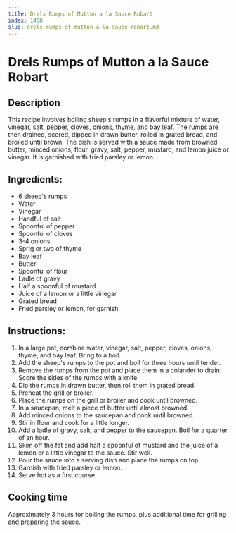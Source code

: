 ```yaml
---
title: Drels Rumps of Mutton a la Sauce Robart
index: 1458
slug: drels-rumps-of-mutton-a-la-sauce-robart.md
---
```


# Drels Rumps of Mutton a la Sauce Robart

## Description
This recipe involves boiling sheep's rumps in a flavorful mixture of water, vinegar, salt, pepper, cloves, onions, thyme, and bay leaf. The rumps are then drained, scored, dipped in drawn butter, rolled in grated bread, and broiled until brown. The dish is served with a sauce made from browned butter, minced onions, flour, gravy, salt, pepper, mustard, and lemon juice or vinegar. It is garnished with fried parsley or lemon.

## Ingredients:
- 6 sheep's rumps
- Water
- Vinegar
- Handful of salt
- Spoonful of pepper
- Spoonful of cloves
- 3-4 onions
- Sprig or two of thyme
- Bay leaf
- Butter
- Spoonful of flour
- Ladle of gravy
- Half a spoonful of mustard
- Juice of a lemon or a little vinegar
- Grated bread
- Fried parsley or lemon, for garnish

## Instructions:
1. In a large pot, combine water, vinegar, salt, pepper, cloves, onions, thyme, and bay leaf. Bring to a boil.
2. Add the sheep's rumps to the pot and boil for three hours until tender.
3. Remove the rumps from the pot and place them in a colander to drain. Score the sides of the rumps with a knife.
4. Dip the rumps in drawn butter, then roll them in grated bread.
5. Preheat the grill or broiler.
6. Place the rumps on the grill or broiler and cook until browned.
7. In a saucepan, melt a piece of butter until almost browned.
8. Add minced onions to the saucepan and cook until browned.
9. Stir in flour and cook for a little longer.
10. Add a ladle of gravy, salt, and pepper to the saucepan. Boil for a quarter of an hour.
11. Skim off the fat and add half a spoonful of mustard and the juice of a lemon or a little vinegar to the sauce. Stir well.
12. Pour the sauce into a serving dish and place the rumps on top.
13. Garnish with fried parsley or lemon.
14. Serve hot as a first course.

## Cooking time
Approximately 3 hours for boiling the rumps, plus additional time for grilling and preparing the sauce.